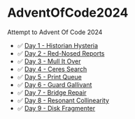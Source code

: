 # AdventOfCode2024
Attempt to Advent Of Code 2024

- ✅ [Day 1 - Historian Hysteria](https://adventofcode.com/2024/day/1)
- ✅ [Day 2 - Red-Nosed Reports](https://adventofcode.com/2024/day/2)
- ✅ [Day 3 - Mull It Over](https://adventofcode.com/2024/day/3)
- ✅ [Day 4 - Ceres Search](https://adventofcode.com/2024/day/4)
- ✅ [Day 5 - Print Queue](https://adventofcode.com/2024/day/5)
- ✅ [Day 6 - Guard Gallivant](https://adventofcode.com/2024/day/6)
- ✅ [Day 7 - Bridge Repair](https://adventofcode.com/2024/day/7)
- ✅ [Day 8 - Resonant Collinearity](https://adventofcode.com/2024/day/8)
- ✅ [Day 9 - Disk Fragmenter](https://adventofcode.com/2024/day/9)
